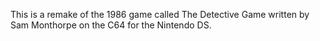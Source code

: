 This is a remake of the 1986 game called The Detective Game written by Sam Monthorpe on the C64 for the Nintendo DS.
